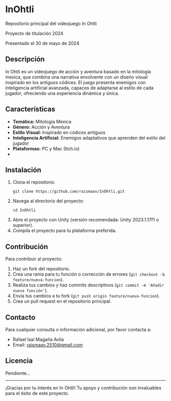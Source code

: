 # InOhtli
Repositorio principal del videojuego In Ohtli

Proyecto de titulación 2024

Presentado el 30 de mayo de 2024

## Descripción
In Ohtli es un videojuego de acción y aventura basado en la mitología mexica, que combina una narrativa envolvente con un diseño visual inspirado en los antiguos códices. El juego presenta enemigos con inteligencia artificial avanzada, capaces de adaptarse al estilo de cada jugador, ofreciendo una experiencia dinámica y única.

## Características
- **Temática:** Mitología Mexica
- **Género:** Acción y Aventura
- **Estilo Visual:** Inspirado en códices antiguos
- **Inteligencia Artificial:** Enemigos adaptativos que aprenden del estilo del jugador
- **Plataformas:** PC y Mac (Itch.io)
- 

## Instalación
1. Clona el repositorio:
   ```
   git clone https://github.com/raismaav/InOhtli.git
   ```
2. Navega al directorio del proyecto:
   ```
   cd InOhtli
   ```
3. Abre el proyecto con Unity (versión recomendada: Unity 2023.1.17f1 o superior).
4. Compila el proyecto para tu plataforma preferida.

## Contribución
Para contribuir al proyecto:
1. Haz un fork del repositorio.
2. Crea una rama para tu función o corrección de errores (`git checkout -b feature/nueva-funcion`).
3. Realiza tus cambios y haz commits descriptivos (`git commit -m 'Añadir nueva función'`).
4. Envía tus cambios a tu fork (`git push origin feature/nueva-funcion`).
5. Crea un pull request en el repositorio principal.

## Contacto
Para cualquier consulta o información adicional, por favor contacta a:
- Rafael Isaí Magaña Avila
- Email: raismaav.2510@gmail.com

## Licencia
Pendiente...

---

¡Gracias por tu interés en In Ohtli! Tu apoyo y contribución son invaluables para el éxito de este proyecto.
